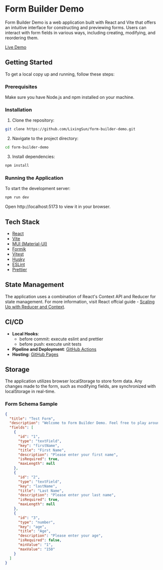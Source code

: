 # Form Builder Demo

Form Builder Demo is a web application built with React and Vite that offers an intuitive interface for constructing and previewing forms. Users can interact with form fields in various ways, including creating, modifying, and reordering them.

[Live Demo](https://form-builder.oran.zone/)

## Getting Started

To get a local copy up and running, follow these steps:

### Prerequisites

Make sure you have Node.js and npm installed on your machine.

### Installation

1. Clone the repository:

```bash
git clone https://github.com/LixingSun/form-builder-demo.git
```

2. Navigate to the project directory:

```bash
cd form-builder-demo
```

3. Install dependencies:

```bash
npm install
```

### Running the Application

To start the development server:

```bash
npm run dev
```

Open http://localhost:5173 to view it in your browser.

## Tech Stack

- [React](https://react.dev/)
- [Vite](https://vitejs.dev/)
- [MUI (Material-UI)](https://mui.com/)
- [Formik](https://formik.org/)
- [Vitest](https://vitest.dev/)
- [Husky](https://typicode.github.io/husky/)
- [ESLint](https://eslint.org/)
- [Prettier](https://prettier.io/)

## State Management

The application uses a combination of React's Context API and Reducer for state management. For more information, visit React offcial guide - [Scaling Up with Reducer and Context](https://react.dev/learn/scaling-up-with-reducer-and-context).

## CI/CD

- **Local Hooks**:
  - before commit: execute eslint and prettier
  - before push: execute unit tests
- **Pipeline and Deployment**: [GitHub Actions](https://github.com/LixingSun/form-builder-demo/actions)
- **Hosting**: [GitHub Pages](https://form-builder.oran.zone/)

## Storage

The application utilizes browser localStorage to store form data. Any changes made to the form, such as modifying fields, are synchronized with localStorage in real-time.

### Form Schema Sample

```json
{
  "title": "Test Form",
  "description": "Welcome to Form Builder Demo. Feel free to play around and create your own form.",
  "fields": [
    {
      "id": "1",
      "type": "textField",
      "key": "firstName",
      "title": "First Name",
      "description": "Please enter your first name",
      "isRequired": true,
      "maxLength": null
    },
    {
      "id": "2",
      "type": "textField",
      "key": "lastName",
      "title": "Last Name",
      "description": "Please enter your last name",
      "isRequired": true,
      "maxLength": null
    },
    {
      "id": "3",
      "type": "number",
      "key": "age",
      "title": "Age",
      "description": "Please enter your age",
      "isRequired": false,
      "minValue": "1",
      "maxValue": "150"
    }
  ]
}
```
